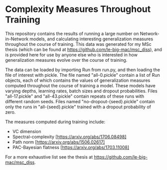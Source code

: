# Complexity Measures Throughout Training

This repository contains the results of running a large number on Network-in-Network models, and calculating 
interesting generalization measures throughout the course of training. This data was generated for my MSc thesis 
(which can be found at https://github.com/le-big-mac/msc_diss), and is provided here for use by anyone else 
who is interested in how generalization measures evolve over the course of training.

The data can be loaded by importing Run from run.py, and then loading the file of interest with pickle. 
The file named "all-0.pickle" contain a list of Run objects, each of which contains the values of generalization measures 
computed throughout the course of training a model. These models have varying depths, learning rates, batch sizes and 
dropout probabilities. Files "all-17.pickle" and "all-43.pickle" contain repeats of these runs with different random seeds.
Files named "no-dropout-{seed}.pickle" contain only the runs in "all-{seed}.pickle" trained with a dropout probability of zero.

The measures computed during training include:

- VC dimension
- Spectral-complexity [https://arxiv.org/abs/1706.08498]
- Path norm [https://arxiv.org/abs/1506.02617]
- PAC-Bayesian flatness [https://arxiv.org/abs/1703.11008]

For a more exhaustive list see the thesis at https://github.com/le-big-mac/msc_diss.
